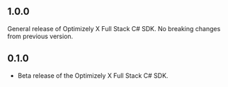 ## 1.0.0
 General release of Optimizely X Full Stack C# SDK. No breaking changes from previous version.

## 0.1.0
- Beta release of the Optimizely X Full Stack C# SDK.
